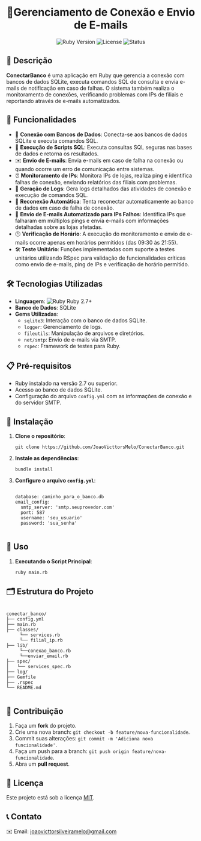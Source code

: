 <div align="center">
  <h1>🔌Gerenciamento de Conexão e Envio de E-mails</h1>
  <img src="https://img.shields.io/badge/Ruby-2.7%2B-red" alt="Ruby Version">
  <img src="https://img.shields.io/badge/License-MIT-blue" alt="License">
  <img src="https://img.shields.io/badge/Status-Finalizado-green" alt="Status">
</div>

<div>
  <h2>📝 Descrição</h2>
  <p><strong>ConectarBanco</strong> é uma aplicação em Ruby que gerencia a conexão com bancos de dados SQLite, executa comandos SQL de consulta e envia e-mails de notificação em caso de falhas. O sistema também realiza o monitoramento de conexões, verificando problemas com IPs de filiais e reportando através de e-mails automatizados.</p>
</div>

<div>
  <h2>🚀 Funcionalidades</h2>
  <ul>
    <li>🔗 <strong>Conexão com Bancos de Dados</strong>: Conecta-se aos bancos de dados SQLite e executa comandos SQL.</li>
    <li>📝 <strong>Execução de Scripts SQL</strong>: Executa consultas SQL seguras nas bases de dados e retorna os resultados.</li>
    <li>✉️ <strong>Envio de E-mails</strong>: Envia e-mails em caso de falha na conexão ou quando ocorre um erro de comunicação entre sistemas.</li>
    <li>⏰ <strong>Monitoramento de IPs</strong>: Monitora IPs de lojas, realiza ping e identifica falhas de conexão, enviando relatórios das filiais com problemas.</li>
    <li>📄 <strong>Geração de Logs</strong>: Gera logs detalhados das atividades de conexão e execução de comandos SQL.</li>
    <li>🔄 <strong>Reconexão Automática</strong>: Tenta reconectar automaticamente ao banco de dados em caso de falha de conexão.</li>
    <li>📧 <strong>Envio de E-mails Automatizado para IPs Falhos</strong>: Identifica IPs que falharam em múltiplos pings e envia e-mails com informações detalhadas sobre as lojas afetadas.</li>
    <li>🕒 <strong>Verificação de Horário</strong>: A execução do monitoramento e envio de e-mails ocorre apenas em horários permitidos (das 09:30 às 21:55).</li>
    <li>🛠️ <strong>Teste Unitário</strong>: Funções implementadas com suporte a testes unitários utilizando RSpec para validação de funcionalidades críticas como envio de e-mails, ping de IPs e verificação de horário permitido.</li>
  </ul>
</div>

<div>
  <h2>🛠️ Tecnologias Utilizadas</h2>
  <ul>
    <li><strong>Linguagem</strong>: <img src="https://img.shields.io/badge/-Ruby-red" alt="Ruby"> Ruby 2.7+</li>
    <li><strong>Banco de Dados</strong>: SQLite</li>
    <li><strong>Gems Utilizadas</strong>:
      <ul>
        <li><code>sqlite3</code>: Interação com o banco de dados SQLite.</li>
        <li><code>logger</code>: Gerenciamento de logs.</li>
        <li><code>fileutils</code>: Manipulação de arquivos e diretórios.</li>
        <li><code>net/smtp</code>: Envio de e-mails via SMTP.</li>
        <li><code>rspec</code>: Framework de testes para Ruby.</li>
      </ul>
    </li>
  </ul>
</div>

<div>
  <h2>📋 Pré-requisitos</h2>
  <ul>
    <li>Ruby instalado na versão 2.7 ou superior.</li>
    <li>Acesso ao banco de dados SQLite.</li>
    <li>Configuração do arquivo <code>config.yml</code> com as informações de conexão e do servidor SMTP.</li>
  </ul>
</div>

<div>
  <h2>🔧 Instalação</h2>
  <ol>
    <li><p><strong>Clone o repositório</strong>:</p>
      <pre><code>git clone https://github.com/JoaoVicttorsMelo/ConectarBanco.git</code></pre>
    </li>
    <li><p><strong>Instale as dependências</strong>:</p>
      <pre><code>bundle install</code></pre>
    </li>
    <li><p><strong>Configure o arquivo <code>config.yml</code></strong>:</p>
      <pre><code>
database: caminho_para_o_banco.db
email_config:
  smtp_server: 'smtp.seuprovedor.com'
  port: 587
  username: 'seu_usuario'
  password: 'sua_senha'
      </code></pre>
    </li>
  </ol>
</div>

<div>
  <h2>🚀 Uso</h2>
  <ol>
    <li><p><strong>Executando o Script Principal</strong>:</p>
      <pre><code>ruby main.rb</code></pre>
    </li>
  </ol>
</div>

<div>
  <h2>🗂️ Estrutura do Projeto</h2>
  <pre><code>
conectar_banco/
├── config.yml
├── main.rb 
├── classes/
     └── services.rb
     └── filial_ip.rb
├── lib/
     └──conexao_banco.rb
     └──enviar_email.rb
├── spec/
│   └── services_spec.rb
├── log/
├── Gemfile
├── .rspec
└── README.md
  </code></pre>
</div>

<div>
  <h2>🤝 Contribuição</h2>
  <ol>
    <li>Faça um <strong>fork</strong> do projeto.</li>
    <li>Crie uma nova branch: <code>git checkout -b feature/nova-funcionalidade</code>.</li>
    <li>Commit suas alterações: <code>git commit -m 'Adiciona nova funcionalidade'</code>.</li>
    <li>Faça um push para a branch: <code>git push origin feature/nova-funcionalidade</code>.</li>
    <li>Abra um <strong>pull request</strong>.</li>
  </ol>
</div>

<div>
  <h2>📄 Licença</h2>
  <p>Este projeto está sob a licença <a href="LICENSE">MIT</a>.</p>
</div>

<div>
  <h2>📞 Contato</h2>
  <p>✉️ Email: <a href="mailto:joaovicttorsilveiramelo@gmail.com">joaovicttorsilveiramelo@gmail.com</a></p>
</div>

